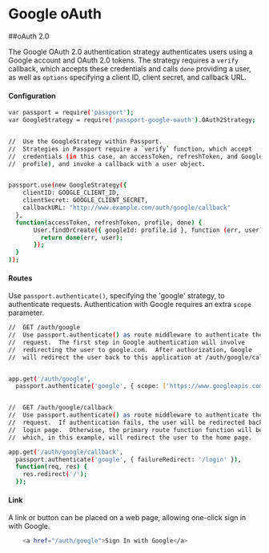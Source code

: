 # Google oAuth 


##oAuth 2.0

The Google OAuth 2.0 authentication strategy authenticates users using a Google account and OAuth 2.0 tokens. The strategy requires a `verify` callback, which accepts these credentials and calls `done` providing a user, as well as `options` specifying a client ID, client secret, and callback URL.


#### Configuration

```sh
var passport = require('passport');
var GoogleStrategy = require('passport-google-oauth').OAuth2Strategy;


//  Use the GoogleStrategy within Passport.
//  Strategies in Passport require a `verify` function, which accept
//  credentials (in this case, an accessToken, refreshToken, and Google
//  profile), and invoke a callback with a user object.


passport.use(new GoogleStrategy({
    clientID: GOOGLE_CLIENT_ID,
    clientSecret: GOOGLE_CLIENT_SECRET,
    callbackURL: "http://www.example.com/auth/google/callback"
  },
  function(accessToken, refreshToken, profile, done) {
       User.findOrCreate({ googleId: profile.id }, function (err, user) {
         return done(err, user);
       });
  }
));
```

#### Routes

Use `passport.authenticate()`, specifying the 'google' strategy, to authenticate requests. Authentication with Google requires an extra `scope` parameter.

```sh
//  GET /auth/google
//  Use passport.authenticate() as route middleware to authenticate the
//  request.  The first step in Google authentication will involve
//  redirecting the user to google.com.  After authorization, Google
//  will redirect the user back to this application at /auth/google/callback


app.get('/auth/google',
  passport.authenticate('google', { scope: ['https://www.googleapis.com/auth/plus.login'] }));


//  GET /auth/google/callback
//  Use passport.authenticate() as route middleware to authenticate the
//  request.  If authentication fails, the user will be redirected back to the
//  login page.  Otherwise, the primary route function function will be called,
//  which, in this example, will redirect the user to the home page.

app.get('/auth/google/callback', 
  passport.authenticate('google', { failureRedirect: '/login' }),
  function(req, res) {
    res.redirect('/');
  });
```

#### Link

A link or button can be placed on a web page, allowing one-click sign in with Google.

```sh
    <a href="/auth/google">Sign In with Google</a>
```